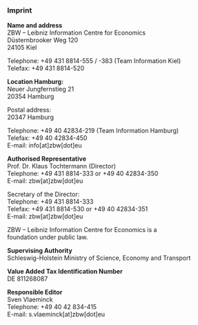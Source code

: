 ### Imprint

**Name and address**  
ZBW – Leibniz Information Centre for Economics  
Düsternbrooker Weg 120  
24105 Kiel

Telephone: +49 431 8814-555 / -383 (Team Information Kiel)  
Telefax: +49 431 8814-520

**Location Hamburg:**  
Neuer Jungfernstieg 21  
20354 Hamburg

Postal address:  
20347 Hamburg

Telephone: +49 40 42834-219 (Team Information Hamburg)  
Telefax: +49 40 42834-450  
E-mail: info[at]zbw[dot]eu

**Authorised Representative**  
Prof. Dr. Klaus Tochtermann (Director)  
Telephone: +49 431 8814-333 or +49 40 42834-350  
E-mail: zbw[at]zbw[dot]eu

Secretary of the Director:  
Telephone: +49 431 8814-333  
Telefax: +49 431 8814-530 or +49 40 42834-351  
E-mail: zbw[at]zbw[dot]eu

ZBW – Leibniz Information Centre for Economics is a  
foundation under public law.

**Supervising Authority**  
Schleswig-Holstein Ministry of Science, Economy and Transport

**Value Added Tax Identification Number**  
DE 811268087

**Responsible Editor**  
Sven Vlaeminck  
Telephone: +49 40 42 834-415  
E-mail: s.vlaeminck[at]zbw[dot]eu
